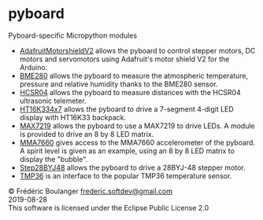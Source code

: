 # pyboard
Pyboard-specific Micropython modules

* [AdafruitMotorshieldV2](./AdafruitMotorshieldV2) allows the pyboard to control stepper motors, DC motors and servomotors using Adafruit's motor shield V2 for the Arduino.
* [BME280](./BME280) allows the pyboard to measure the atmospheric temperature, pressure and relative humidity thanks to the BME280 sensor.
* [HCSR04](./HCSR04) allows the pyboard to measure distances with the HCSR04 ultrasonic telemeter.
* [HT16K334x7](./HT16K334x7) allows the pyboard to drive a 7-segment 4-digit LED display with HT16K33 backpack.
* [MAX7219](./MAX7219) allows the pyboard to use a MAX7219 to drive LEDs. A module is provided to drive an 8 by 8 LED matrix.
* [MMA7660](./MMA7660) gives access to the MMA7660 accelerometer of the pyboard. A spirit level is given as an example, using an 8 by 8 LED matrix to display the "bubble".
* [Step28BYJ48](./Step28BYJ48) allows the pyboard to drive a 28BYJ-48 stepper motor.
* [TMP36](./TMP36) is an interface to the popular TMP36 temperature sensor.

© Frédéric Boulanger frederic.softdev@gmail.com  
2019-08-28  
This software is licensed under the Eclipse Public License 2.0
